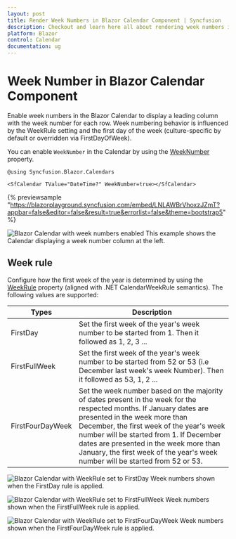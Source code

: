 ```yaml
---
layout: post
title: Render Week Numbers in Blazor Calendar Component | Syncfusion
description: Checkout and learn here all about rendering week numbers in Syncfusion Blazor Calendar component and much more.
platform: Blazor
control: Calendar
documentation: ug
---
```


# Week Number in Blazor Calendar Component

Enable week numbers in the Blazor Calendar to display a leading column with the week number for each row. Week numbering behavior is influenced by the WeekRule setting and the first day of the week (culture-specific by default or overridden via FirstDayOfWeek).

You can enable `WeekNumber` in the Calendar by using the [WeekNumber](https://help.syncfusion.com/cr/blazor/Syncfusion.Blazor.Calendars.CalendarBase-1.html#Syncfusion_Blazor_Calendars_CalendarBase_1_WeekNumber) property.

```cshtml
@using Syncfusion.Blazor.Calendars

<SfCalendar TValue="DateTime?" WeekNumber=true></SfCalendar>
```
{% previewsample "https://blazorplayground.syncfusion.com/embed/LNLAWBrVhoxzJZmT?appbar=false&editor=false&result=true&errorlist=false&theme=bootstrap5" %}

![Blazor Calendar with week numbers enabled](../images/blazor-calendar-week-number.png)
This example shows the Calendar displaying a week number column at the left.

## Week rule

Configure how the first week of the year is determined by using the [WeekRule](https://help.syncfusion.com/cr/blazor/Syncfusion.Blazor.Calendars.CalendarBase-1.html#Syncfusion_Blazor_Calendars_CalendarBase_1_WeekRule) property (aligned with .NET CalendarWeekRule semantics). The following values are supported:

Types  |Description  
-----|-----
FirstDay |Set the first week of the year's week number to be started from 1. Then it followed as 1, 2, 3 ...
FirstFullWeek |Set the first week of the year's week number to be started from 52 or 53 (i.e December last week's week Number). Then it followed as 53, 1, 2 ...
FirstFourDayWeek | Set the week number based on the majority of dates present in the week for the respected months. If January dates are presented in the week more than December, the first week of the year's week number will be started from 1. If December dates are presented in the week more than January, the first week of the year's week number will be started from 52 or 53.


![Blazor Calendar with WeekRule set to FirstDay](../images/blazor-calendar-first-day.png)
Week numbers shown when the FirstDay rule is applied.

![Blazor Calendar with WeekRule set to FirstFullWeek](../images/blazor-calendar-first-full-week.png)
Week numbers shown when the FirstFullWeek rule is applied.

![Blazor Calendar with WeekRule set to FirstFourDayWeek](../images/blazor-calendar-first-four-Day-Week.png)
Week numbers shown when the FirstFourDayWeek rule is applied.